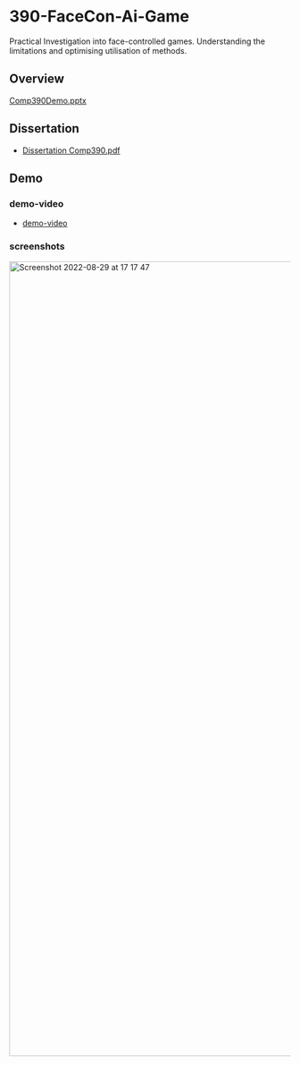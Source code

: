 # 390-FaceCon-Ai-Game
Practical Investigation into face-controlled games. Understanding the limitations and optimising utilisation of methods.

## Overview
[Comp390Demo.pptx](https://github.com/emcleandev/390-FaceControlled/files/9443981/Comp390Demo.pptx)

## Dissertation
- [Dissertation Comp390.pdf](https://github.com/emcleandev/390-FaceControlled/files/9446117/Dissertation.Comp390.pdf)

## Demo
### demo-video
- [demo-video](https://drive.google.com/file/d/12NOZtUuvrBYarguK0Pe8dtaetuUpF-Mj/view?usp=sharing) 
### screenshots
<img width="1421" alt="Screenshot 2022-08-29 at 17 17 47" src="https://user-images.githubusercontent.com/58271203/187247345-1d659f05-502f-4b14-947e-b216ce47fbf6.png">


